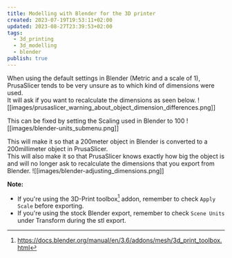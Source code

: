 ```yaml
---
title: Modelling with Blender for the 3D printer
created: 2023-07-19T19:53:11+02:00
updated: 2023-08-27T23:39:53+02:00
tags:
  - 3d_printing
  - 3d_modelling
  - blender
publish: true
---
```

When using the default settings in Blender (Metric and a scale of 1), PrusaSlicer tends to be very unsure as to which kind of dimensions were used.  
It will ask if you want to recalculate the dimensions as seen below.
![[images/prusaslicer_warning_about_object_dimension_differences.png]]

This can be fixed by setting the Scaling used in Blender to 100
![[images/blender-units_submenu.png]]

This will make it so that a 200meter object in Blender is converted to a 200millimeter object in PrusaSlicer.  
This will also make it so that PrusaSlicer knows exactly how big the object is and will no longer ask to recalculate the dimensions that you export from Blender.
![[images/blender-adjusting_dimensions.png]]

**Note:**
* If you're using the 3D-Print toolbox[^3d_print_toolbox-link] addon, remember to check `Apply Scale` before exporting.
* If you're using the stock Blender export, remember to check `Scene Units` under Transform during the stl export.


[^3d_print_toolbox-link]: https://docs.blender.org/manual/en/3.6/addons/mesh/3d_print_toolbox.html
